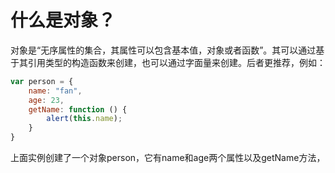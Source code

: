 # 什么是对象？
对象是“无序属性的集合，其属性可以包含基本值，对象或者函数”。其可以通过基于其引用类型的构造函数来创建，也可以通过字面量来创建。后者更推荐，例如：
```JavaScript
var person = {
    name: "fan",
    age: 23,
    getName: function () {
        alert(this.name);
    }
}
```
上面实例创建了一个对象person，它有name和age两个属性以及getName方法，

